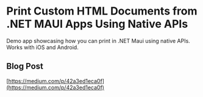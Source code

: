 # Print Custom HTML Documents from .NET MAUI Apps Using Native APIs
Demo app showcasing how you can print in .NET Maui using native APIs. Works with iOS and Android.

## Blog Post
[https://medium.com/p/42a3ed1eca0f](https://medium.com/p/42a3ed1eca0f)


